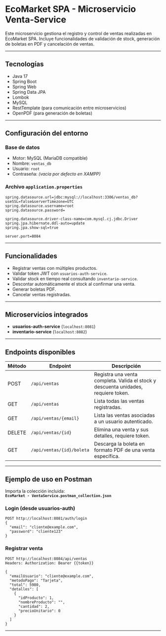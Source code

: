 # EcoMarket SPA - Microservicio Venta-Service

Este microservicio gestiona el registro y control de ventas realizadas en EcoMarket SPA. Incluye funcionalidades de validación de stock, generación de boletas en PDF y cancelación de ventas.

---

## Tecnologías

- Java 17
- Spring Boot
- Spring Web
- Spring Data JPA
- Lombok
- MySQL
- RestTemplate (para comunicación entre microservicios)
- OpenPDF (para generación de boletas)

---

## Configuración del entorno

### Base de datos

- Motor: MySQL (MariaDB compatible)
- Nombre: `ventas_db`
- Usuario: `root`
- Contraseña: *(vacía por defecto en XAMPP)*

### Archivo `application.properties`

```properties
spring.datasource.url=jdbc:mysql://localhost:3306/ventas_db?useSSL=false&serverTimezone=UTC
spring.datasource.username=root
spring.datasource.password=

spring.datasource.driver-class-name=com.mysql.cj.jdbc.Driver
spring.jpa.hibernate.ddl-auto=update
spring.jpa.show-sql=true

server.port=8084
```

---

## Funcionalidades

- Registrar ventas con múltiples productos.
- Validar token JWT con `usuarios-auth-service`.
- Validar stock en tiempo real consultando `inventario-service`.
- Descontar automáticamente el stock al confirmar una venta.
- Generar boletas PDF.
- Cancelar ventas registradas.

---

## Microservicios integrados

- **usuarios-auth-service** (`localhost:8081`)
- **inventario-service** (`localhost:8082`)

---

## Endpoints disponibles

| Método | Endpoint                                             | Descripción                                                                                 |
|---------|-----------------------------------------------------|---------------------------------------------------------------------------------------------|
| POST    | `/api/ventas`                                       | Registra una venta completa. Valida el stock y descuenta unidades, requiere token.          |
| GET     | `/api/ventas`                                       | Lista todas las ventas registradas.                                                         |
| GET     | `/api/ventas/{email}`                               | Lista las ventas asociadas a un usuario autenticado.                                        |
| DELETE  | `/api/ventas/{id}`                                  | Elimina una venta y sus detalles, requiere token.                                           |
| GET     | `/api/ventas/{id}/boleta`                           | Descarga la boleta en formato PDF de una venta específica.                                  |

---

## Ejemplo de uso en Postman

  Importa la colección incluida:  
  **`EcoMarket - VentaService.postman_collection.json`**
### Login (desde usuarios-auth)
```http
POST http://localhost:8081/auth/login
{
  "email": "cliente@example.com",
  "password": "cliente123"
}
```

### Registrar venta
```http
POST http://localhost:8084/api/ventas
Headers: Authorization: Bearer {{token}}

{
  "emailUsuario": "cliente@example.com",
  "metodoPago": "Tarjeta",
  "total": 5980,
  "detalles": [
    {
      "idProducto": 1,
      "nombreProducto": "",
      "cantidad": 2,
      "precioUnitario": 0
    }
  ]
}
```

---
